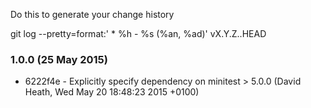 Do this to generate your change history

  git log --pretty=format:'  * %h - %s (%an, %ad)' vX.Y.Z..HEAD

### 1.0.0 (25 May 2015)

* 6222f4e - Explicitly specify dependency on minitest > 5.0.0 (David Heath, Wed May 20 18:48:23 2015 +0100)
